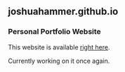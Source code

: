 ## joshuahammer.github.io
### Personal Portfolio Website
This website is available [right here](https://joshuahammer.github.io/).

Currently working on it once again. 